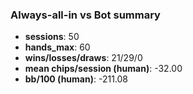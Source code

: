 ### Always-all-in vs Bot summary

- **sessions**: 50
- **hands_max**: 60
- **wins/losses/draws**: 21/29/0
- **mean chips/session (human)**: -32.00
- **bb/100 (human)**: -211.08
